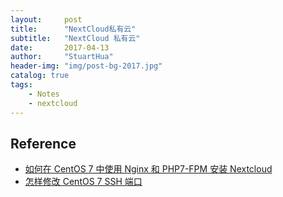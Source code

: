 ```yaml
---
layout:     post
title:      "NextCloud私有云"
subtitle:   "NextCloud 私有云"
date:       2017-04-13
author:     "StuartHua"
header-img: "img/post-bg-2017.jpg"
catalog: true
tags:
    - Notes
    - nextcloud
---
```




## Reference

* [如何在 CentOS 7 中使用 Nginx 和 PHP7-FPM 安装 Nextcloud](https://linux.cn/article-8242-1.html)
* [怎样修改 CentOS 7 SSH 端口](https://sebastianblade.com/how-to-modify-ssh-port-in-centos7/)


